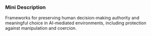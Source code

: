 ### Mini Description

Frameworks for preserving human decision-making authority and meaningful choice in AI-mediated environments, including protection against manipulation and coercion.
